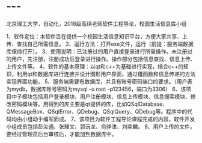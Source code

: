 # ---
北京理工大学，自动化，2018级高琪老师软件工程导论，校园生活信息库小组

1、软件定位：本软件旨在提供一个校园生活信息知识平台，方便大家共享、上传、查找自己所需信息。
2、运行方法：打开exe文件，运行（前提：服务端数据库保持打开）。
3、使用说明：已注册过的用户直接登录进行所需操作。未注册过的用户，先注册，注册成功后登录进行操作。操作部分包括信息查找、信息上传、上传文件等。
4、软件的基本原理：以qt和c++为基础进行实现，结合c++的知识，利用qt和数据库进行连接并设计图形用户界面，通过槽函数和信息传递的方法实现界面功能。
5、服务端需要有数据库，并且有账号密码端口的要求。（用户表为mydb，数据库账号密码为mysql -u root -p123456，端口为3306）
6、该项目中子模块包括用户登录模块、用户注册模块、信息上传模块、信息搜索模块、修改密码模块等。用得到的库主要是qt提供的库，比如QSqlDatabase、QMessageBox、QSqlError、QDebug、QSqlQuery、QDebug等。程序中的代码均由小组动手编写而成。
7、该项目为软件工程导论课程完成的内容，软件开发小组成员包括彭汝通、张耀文、郭沅龙、俞骅津、刘奕麟。
8、用户上传的文件，要经过管理员后台审核后，才能加到数据库中。

